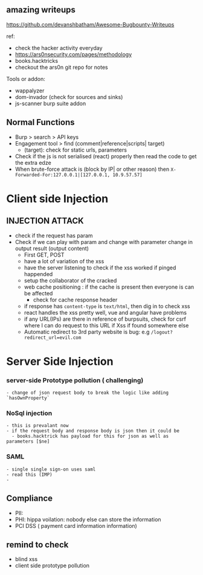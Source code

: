## amazing writeups
https://github.com/devanshbatham/Awesome-Bugbounty-Writeups






ref: 
- check the hacker activity everyday
- https://ars0nsecurity.com/pages/methodology
- books.hacktricks
- checkout the ars0n git repo for notes


Tools or addon:
- wappalyzer
- dom-invador (check for sources and sinks)
- js-scanner burp suite addon


## Normal Functions
- Burp > search > API keys
- Engagement tool >  find (comment|reference|scripts| target) 
  - (target): check for static urls, parameters
- Check if the js is not serialised (react) properly then read the code to get the extra edze 
- When brute-force attack is (block by IP| or other reason) then `X-Forwarded-For:127.0.0.1|[127.0.0.1, 10.9.57.57]`

# Client side Injection
## INJECTION ATTACK

- check if the request has param
- Check if we can play with param and change with parameter change in  output result (output content)
  - First GET, POST
  - have a lot of variation of the xss
  - have the server listening to check if the xss worked if pinged happended
  - setup the collaborator of the cracked
  - web cache positioning : if the cache is present then everyone is can be affected
    - check for cache response header
  - if response has `content-type` is `text/html`, then dig in to check xss
  - react handles the xss pretty well, vue and angular have problems
  - if any URL(IPs) are there in reference of burpsuits, check for csrf where I can do request to this URL if Xss if found somewhere else
  - Automatic redirect to 3rd party website is bug: e.g `/logout?redirect_url=evil.com`



# Server Side Injection
### server-side Prototype pollution ( challenging)
    - change of json request body to break the logic like adding `hasOwnProperty` 
### NoSql injection
    - this is prevalant now
    - if the request body and response body is json then it could be
      - books.hacktrick has payload for this for json as well as parameters [$ne]

### SAML
    - single single sign-on uses saml
    - read this (IMP)
    - 


## Compliance
- PII:  
- PHI: hippa voilation: nobody else can store the information
- PCI DSS ( payment card information information)

## remind to check
-  blind xss
-  client side prototype pollution



